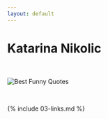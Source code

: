 ```yaml
---
layout: default
---
```


# Katarina Nikolic

<br>

![Best Funny Quotes](https://scontent-frt3-1.xx.fbcdn.net/v/t1.0-1/32887352_197343187570783_7798841202790367232_n.jpg?_nc_cat=107&_nc_sid=dbb9e7&_nc_ohc=ZVQN1DwJcNwAX-pfUUU&_nc_ht=scontent-frt3-1.xx&oh=af27bdff4b7558f45232b106b667af59&oe=5F49EED8)

<br>

{% include 03-links.md %}

